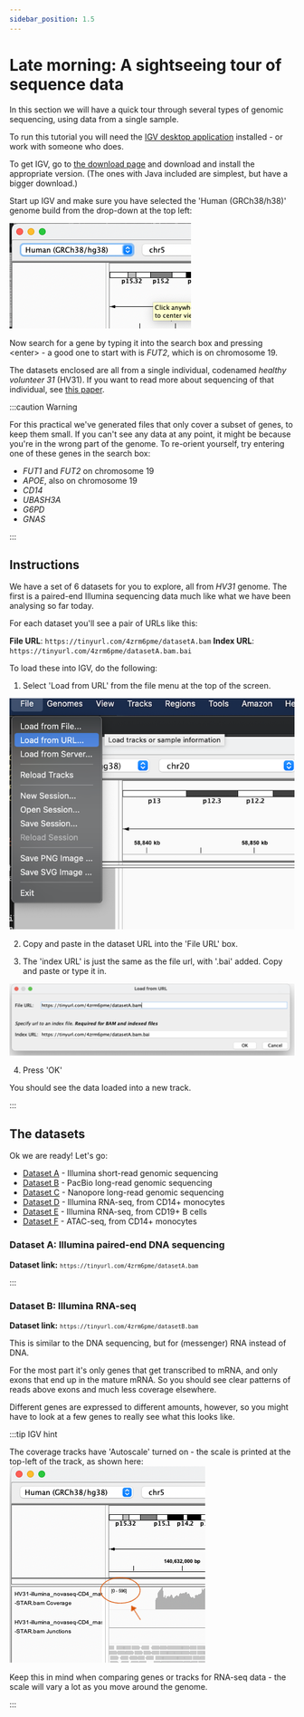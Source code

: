 ```yaml
---
sidebar_position: 1.5
---
```


# Late morning: A sightseeing tour of sequence data

In this section we will have a quick tour through several types of genomic sequencing, using data from a single sample.

To run this tutorial you will need the [IGV desktop application](https://igv.org) installed - or work with someone who does.

To get IGV, go to [the download page](https://software.broadinstitute.org/software/igv/download) and download and
install the appropriate version. (The ones with Java included are simplest, but have a bigger download.)

Start up IGV and make sure you have selected the 'Human (GRCh38/h38)' genome build from the drop-down at the top left:

![img](images/IGV_genome_build.png)

Now search for a gene by typing it into the search box and pressing &lt;enter&gt; - a good one to start with is *FUT2*,
which is on chromosome 19.

The datasets enclosed are all from a single individual, codenamed *healthy volunteer 31* (HV31). If you want to read
more about sequencing of that individual, see [this paper](https://doi.org/10.1371/journal.pcbi.1009254).

:::caution Warning

For this practical we've generated files that only cover a subset of genes, to keep them small. If you can't see any
data at any point, it might be because you're in the wrong part of the genome. To re-orient yourself, try entering one
of these genes in the search box:

* *FUT1* and *FUT2* on chromosome 19
* *APOE*, also on chromosome 19
* *CD14*
* *UBASH3A*
* *G6PD*
* *GNAS*

:::

## Instructions

We have a set of 6 datasets for you to explore, all from *HV31* genome. The first is a paired-end Illumina sequencing
data much like what we have been analysing so far today.

For each dataset you'll see a pair of URLs like this:

**File URL**: `https://tinyurl.com/4zrm6pme/datasetA.bam`
**Index URL**: `https://tinyurl.com/4zrm6pme/datasetA.bam.bai`

To load these into IGV, do the following:

1. Select 'Load from URL' from the file menu at the top of the screen.

![img](images/load_from_url.png)

2. Copy and paste in the dataset URL into the 'File URL' box.

3. The 'index URL' is just the same as the file url, with '.bai' added.  Copy and paste or type it in.

![img](images/load_from_url_urls.png)

4. Press 'OK'

You should see the data loaded into a new track.

:::


## The datasets

Ok we are ready!  Let's go:

* [Dataset A](./dataset_a.md) - Illumina short-read genomic sequencing
* [Dataset B](./dataset_b.md) - PacBio long-read genomic sequencing
* [Dataset C](./dataset_c.md) - Nanopore long-read genomic sequencing
* [Dataset D](./dataset_d.md) - Illumina RNA-seq, from CD14+ monocytes
* [Dataset E](./dataset_e.md) - Illumina RNA-seq, from CD19+ B cells
* [Dataset F](./dataset_f.md) - ATAC-seq, from CD14+ monocytes

### Dataset A: Illumina paired-end DNA sequencing

**Dataset link:** <small>`https://tinyurl.com/4zrm6pme/datasetA.bam`</small>


:::

### Dataset B: Illumina RNA-seq

**Dataset link:** <small>`https://tinyurl.com/4zrm6pme/datasetB.bam`</small>

This is similar to the DNA sequencing, but for (messenger) RNA instead of DNA.

For the most part it's only genes that get transcribed to mRNA, and only exons that end up in the mature mRNA. So you should see clear patterns of reads above exons and much less
coverage elsewhere.

Different genes are expressed to different amounts, however, so you might have to look at a few genes to really see what this looks like.

:::tip IGV hint

The coverage tracks have 'Autoscale' turned on - the scale is printed at the top-left of the track, as shown here:
![img](images/Autoscale.png)

Keep this in mind when comparing genes or tracks for RNA-seq data - the scale will vary a lot as you move around the genome.

:::
